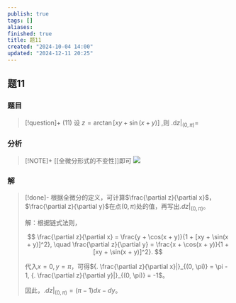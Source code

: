 ```yaml
---
publish: true
tags: []
aliases: 
finished: true
title: 题11
created: "2024-10-04 14:00"
updated: "2024-12-11 20:25"
---
```

## 题11
### 题目
> [!question]+
> (11) 设 $z = \arctan \lbrack {{xy} + \sin ( {x + y}) }\rbrack$ ,则 ${. \mathrm{d}z| }_{( 0,\pi ) } =$
### 分析
> [!NOTE]+
> [[全微分形式的不变性]]即可
> ![](https://img.hwenyi.tech/202412120428500.webp)
### 解
> [!done]-
> 根据全微分的定义，可计算$\frac{\partial z}{\partial x}$，$\frac{\partial z}{\partial y}$在点$(0, \pi)$处的值，再写出${. dz|}_{(0, \pi)}$。
> 
> 解：根据链式法则，
> 
> $$
> \frac{\partial z}{\partial x} = \frac{y + \cos(x + y)}{1 + [xy + \sin(x + y)]^2}, \quad \frac{\partial z}{\partial y} = \frac{x + \cos(x + y)}{1 + [xy + \sin(x + y)]^2}.
> $$
> 
> 代入$x = 0, y = \pi$，可得${. \frac{\partial z}{\partial x}|}_{(0, \pi)} = \pi - 1, {. \frac{\partial z}{\partial y}|}_{(0, \pi)} = -1$。
> 
> 因此，${. dz|}_{(0, \pi)} = (\pi - 1)dx - dy$。